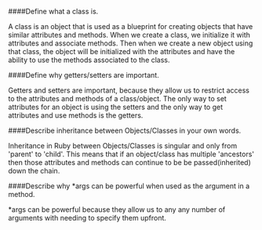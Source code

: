 ####Define what a class is.

A class is an object that is used as a blueprint for creating objects that have similar attributes and methods.  When we create a class, we initialize it with attributes and associate methods.  Then when we create a new object using that class, the object will be initialized with the attributes and have the ability to use the methods associated to the class.


####Define why getters/setters are important.

Getters and setters are important, because they allow us to restrict access to the attributes and methods of a class/object.  The only way to set attributes for an object is using the setters and the only  way to get attributes and use methods is the getters.

####Describe inheritance between Objects/Classes in your own words.

Inheritance in Ruby between Objects/Classes is singular and only from 'parent' to 'child'.  This means that if an object/class has multiple 'ancestors' then those attributes and methods can continue to be be passed(inherited) down the chain.

####Describe why \*args can be powerful when used as the argument in a method.

\*args can be powerful because they allow us to any any number of arguments with needing to specify them upfront.  
